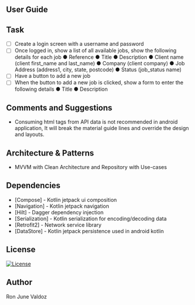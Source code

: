 ## User Guide

## Task
- [ ] Create a login screen with a username and password
- [ ] Once logged in, show a list of all available jobs, show the following details for each job
      ● Reference
      ● Title
      ● Description
      ● Client name (client first_name and last_name)
      ● Company (client company)
      ● Job Address (address1, city, state, postcode)
      ● Status (job_status name)
- [ ] Have a button to add a new job
- [ ] When the button to add a new job is clicked, show a form to enter the following details
      ● Title
      ● Description

## Comments and Suggestions
- Consuming html tags from API data is not recommended in android application, It will break the material guide lines and override the design and layouts.

## Architecture & Patterns
- MVVM with Clean Architecture and Repository with Use-cases

## Dependencies
- [Compose] - Kotlin jetpack ui composition
- [Navigation] - Kotlin jetpack navigation
- [Hilt] - Dagger dependency injection
- [Serialization] - Kotlin serialization for encoding/decoding data
- [Retrofit2] - Network service library
- [DataStore] - Kotlin jetpack persistence used in android kotlin

## License
[![License](https://img.shields.io/badge/License-Apache_2.0-blue.svg)](https://opensource.org/licenses/Apache-2.0)

## Author

Ron June Valdoz